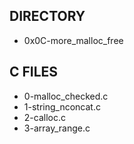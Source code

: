 ## DIRECTORY
- 0x0C-more_malloc_free
## C FILES
- 0-malloc_checked.c
- 1-string_nconcat.c
- 2-calloc.c
- 3-array_range.c
